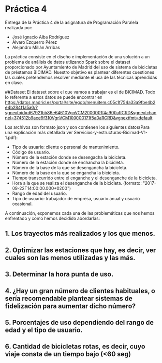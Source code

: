 # Práctica 4
Entrega de la Práctica 4 de la asignatura de Programación Paralela realizada por:
- José Ignacio Alba Rodríguez
- Álvaro Ezquerro Pérez
- Alejandro Millán Arribas

La práctica consiste en el diseño e implementación de una solución a un problema de análisis de datos utlizando Spark sobre el dataset proporcionado por Ayuntamiento de Madrid del uso de sistema de bicicletas de préstamos BICIMAD. Nuestro objetivo es plantear diferentes cuestiones las cuales pretendemos resolver mediante el usa de las técnicas aprendidas en clase. 

##Dataset
El dataset sobre el que vamos a trabajar es el de BICIMAD. Todo lo referente a estos datos se puede encontrar en https://datos.madrid.es/portal/site/egob/menuitem.c05c1f754a33a9fbe4b2e4b284f1a5a0/?vgnextoid=d67921bb86e64610VgnVCM2000001f4a900aRCRD&vgnextchannel=374512b9ace9f310VgnVCM100000171f5a0aRCRD&vgnextfmt=default

Los archivos son formato json y son contienen los siguientes datos(Para una explicación más detallada ver Servicios-y-estructuras-Bicimad-V1-1.pdf):

- Tipo de usuario: cliente o personal de mantenimiento.
- Código de usuario.
- Número de la estación donde se desengacha la bicicleta.
- Número de la estación donde se enchancha la bicicleta.
- Número de la base de la que se desengancha la bicicleta.
- Número de la base en la que se engancha la bicicleta.
- Tiempo transcurrido entre el enganche y el desenganche de la bicicleta.
- Hora a la que se realiza el desenganche de la bicicleta. (formato: "2017-09-22T14:00:00.000+0200")
- Rango de edad del usuario.
- Tipo de usuario: trabajador de empresa, usuario anual y usuario ocasional.


A continuación, exponemos cada una de las problemáticas que nos hemos enfrentado y como hemos decidido abordarlas:

## 1. Los trayectos más realizados y los que menos.

## 2. Optimizar las estaciones que hay, es decir, ver cuales son las menos utilizadas y las más. 

## 3. Determinar la hora punta de uso.

## 4. ¿Hay un gran número de clientes habituales, o sería recomendable plantear sistemas de fidelización para aumentar dicho número?

## 5. Porcentajes de uso dependiendo del rango de edad y el tipo de usuario.

## 6. Cantidad de bicicletas rotas, es decir, cuyo viaje consta de un tiempo bajo (<60 seg)
